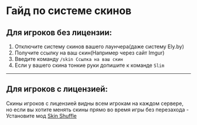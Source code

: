 # Гайд по системе скинов

## Для игроков без лицензии:
1. Отключите систему скинов вашего лаунчера(даже систему Ely.by)
2. Получите ссылку на ваш скин(Например через сайт Imgur)
3. Введите команду ```/skin Ссылка на ваш скин```
4. Если у вашего скина тонкие руки допишите к команде ```Slim```

---

## Для игроков с лицензией:
Скины игроков с лицензией видны всем игрокам на каждом сервере, но если вы хотите менять скины прямо во время игры без перезахода - Установите мод [Skin Shuffle](https://modrinth.com/mod/skinshuffle)
